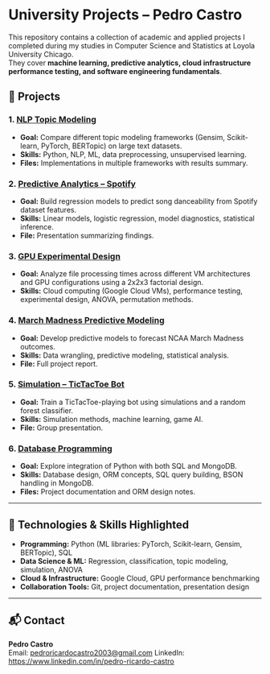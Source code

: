 # University Projects – Pedro Castro

This repository contains a collection of academic and applied projects I completed during my studies in Computer Science and Statistics at Loyola University Chicago.  
They cover **machine learning, predictive analytics, cloud infrastructure performance testing, and software engineering fundamentals**.

## 📂 Projects

### 1. [NLP Topic Modeling](./NLP_Topic_Modeling)
- **Goal:** Compare different topic modeling frameworks (Gensim, Scikit-learn, PyTorch, BERTopic) on large text datasets.
- **Skills:** Python, NLP, ML, data preprocessing, unsupervised learning.
- **Files:** Implementations in multiple frameworks with results summary.

### 2. [Predictive Analytics – Spotify](./Predictive_Analytics_Spotify)
- **Goal:** Build regression models to predict song danceability from Spotify dataset features.
- **Skills:** Linear models, logistic regression, model diagnostics, statistical inference.
- **File:** Presentation summarizing findings.

### 3. [GPU Experimental Design](./GPU_Experimental_Design)
- **Goal:** Analyze file processing times across different VM architectures and GPU configurations using a 2x2x3 factorial design.
- **Skills:** Cloud computing (Google Cloud VMs), performance testing, experimental design, ANOVA, permutation methods.

### 4. [March Madness Predictive Modeling](./March_Madness_Modeling)
- **Goal:** Develop predictive models to forecast NCAA March Madness outcomes.
- **Skills:** Data wrangling, predictive modeling, statistical analysis.
- **File:** Full project report.

### 5. [Simulation – TicTacToe Bot](./Simulation_TicTacToe)
- **Goal:** Train a TicTacToe-playing bot using simulations and a random forest classifier.
- **Skills:** Simulation methods, machine learning, game AI.
- **File:** Group presentation.

### 6. [Database Programming](./Database_Programming)
- **Goal:** Explore integration of Python with both SQL and MongoDB.
- **Skills:** Database design, ORM concepts, SQL query building, BSON handling in MongoDB.
- **Files:** Project documentation and ORM design notes.

---

## 🔧 Technologies & Skills Highlighted
- **Programming:** Python (ML libraries: PyTorch, Scikit-learn, Gensim, BERTopic), SQL
- **Data Science & ML:** Regression, classification, topic modeling, simulation, ANOVA
- **Cloud & Infrastructure:** Google Cloud, GPU performance benchmarking
- **Collaboration Tools:** Git, project documentation, presentation design

---

## 📬 Contact
**Pedro Castro**  
Email: pedroricardocastro2003@gmail.com
LinkedIn: https://www.linkedin.com/in/pedro-ricardo-castro
